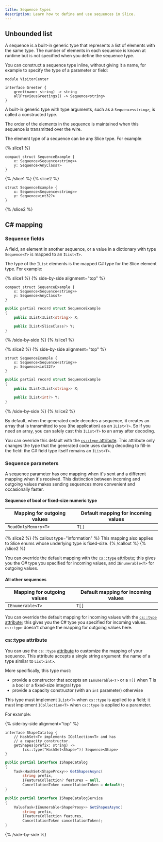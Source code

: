 ```yaml
---
title: Sequence types
description: Learn how to define and use sequences in Slice.
---
```


## Unbounded list

A sequence is a built-in generic type that represents a list of elements with the same type. The number of elements in
each sequence is known at runtime but is not specified when you define the sequence type.

You can construct a sequence type inline, without giving it a name, for example to specify the type of a parameter or
field:

```slice {% addMode=true %}
module VisitorCenter

interface Greeter {
    greet(name: string) -> string
    allPreviousGreetings() -> Sequence<string>
}
```

A built-in generic type with type arguments, such as a `Sequence<string>`, is called a constructed type.

The order of the elements in the sequence is maintained when this sequence is transmitted over the wire.

The element type of a sequence can be any Slice type. For example:

{% slice1 %}

```slice
compact struct SequenceExample {
    x: Sequence<Sequence<string>>
    y: Sequence<AnyClass?>
}
```

{% /slice1 %}
{% slice2 %}

```slice
struct SequenceExample {
    x: Sequence<Sequence<string>>
    y: Sequence<int32?>
}
```

{% /slice2 %}

## C# mapping

### Sequence fields

A field, an element in another sequence, or a value in a dictionary with type `Sequence<T>` is mapped to an `IList<T>`.

The type of the `IList` elements is the mapped C# type for the Slice element type. For example:

{% slice1 %}
{% side-by-side alignment="top" %}

```slice
compact struct SequenceExample {
    x: Sequence<Sequence<string>>
    y: Sequence<AnyClass?>
}
```

```csharp
public partial record struct SequenceExample
{
    public IList<IList<string>> X;

    public IList<SliceClass?> Y;
}
```

{% /side-by-side %}
{% /slice1 %}

{% slice2 %}
{% side-by-side alignment="top" %}

```slice
struct SequenceExample {
    x: Sequence<Sequence<string>>
    y: Sequence<int32?>
}
```

```csharp
public partial record struct SequenceExample
{
    public IList<IList<string>> X;

    public IList<int?> Y;
}
```

{% /side-by-side %}
{% /slice2 %}

By default, when the generated code decodes a sequence, it creates an array that is transmitted to you (the
application) as an `IList<T>`. So if you need an array, you can safely cast this `IList<T>` to an array after decoding.

You can override this default with the [`cs::type` attribute](#cs::type-attribute). This attribute only changes
the type that the generated code uses during decoding to fill-in the field: the C# field type itself remains an
`IList<T>`.

### Sequence parameters

A sequence parameter has one mapping when it's sent and a different mapping when it's received. This distinction between
incoming and outgoing values makes sending sequences more convenient and occasionally faster.

#### Sequence of bool or fixed-size numeric type

| Mapping for outgoing values | Default mapping for incoming values |
| --------------------------- | ----------------------------------- |
| `ReadOnlyMemory<T>`         | `T[]`                               |

{% slice2 %}
{% callout type="information" %}
This mapping also applies to Slice enums whose underlying type is fixed-size.
{% /callout %}
{% /slice2 %}

You can override the default mapping with the [`cs::type` attribute](#cs::type-attribute); this gives you the C#
type you specified for incoming values, and `IEnumerable<T>` for outgoing values.

#### All other sequences

| Mapping for outgoing values | Default mapping for incoming values |
| --------------------------- | ----------------------------------- |
| `IEnumerable<T>`            | `T[]`                               |

You can override the default mapping for incoming values with the [`cs::type` attribute](#cs::type-attribute);
this gives you the C# type you specified for incoming values. `cs::type` doesn't change the mapping for outgoing values
here.

### cs::type attribute

You can use the `cs::type` [attribute](attributes#c#-attributes) to customize the mapping of your sequence. This
attribute accepts a single string argument: the name of a type similar to `List<int>`.

More specifically, this type must:

- provide a constructor that accepts an `IEnumerable<T>` or a `T[]` when T is a bool or a fixed-size integral type
- provide a capacity constructor (with an `int` parameter) otherwise

This type must implement `IList<T>` when `cs::type` is applied to a field; it must implement `ICollection<T>` when
`cs::type` is applied to a parameter.

For example:

{% side-by-side alignment="top" %}

```slice
interface ShapeCatalog {
    // HashSet<T> implements ICollection<T> and has
    // a capacity constructor.
    getShapes(prefix: string) ->
        [cs::type("HashSet<Shape>")] Sequence<Shape>
}
```

```csharp
public partial interface IShapeCatalog
{
    Task<HashSet<ShapeProxy>> GetShapesAsync(
        string prefix,
        IFeatureCollection? features = null,
        CancellationToken cancellationToken = default);
}

public partial interface IShapeCatalogService
{
    ValueTask<IEnumerable<ShapeProxy>> GetShapesAsync(
        string prefix,
        IFeatureCollection features,
        CancellationToken cancellationToken);
}
```

{% /side-by-side %}
